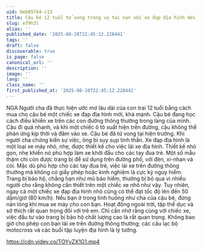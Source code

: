 ```yaml
---
uid: 0eb85f84-c13
title: Cậu bé 12 tuổi tử vong trong vụ tai nạn với xe đạp địa hình mới • GoreCenter
slug: ef9h3l
alias: ''
published_date: '2025-08-28T22:45:12.228441'
tags: ''
draft: false
discoverable: true
is_page: false
canonical_url: ''
description: ''
image: ''
lang: ''
class_name: ''
first_published_at: '2025-08-28T22:45:12.228441'
---
```


NGA Người cha đã thực hiện ước mơ lâu dài của con trai 12 tuổi bằng cách mua cho cậu bé một chiếc xe đạp địa hình mới, khá mạnh. Cậu bé đang học cách điều khiển xe trên các con đường thông thường trong làng của mình. Cậu đi quá nhanh, và khi một chiếc ô tô xuất hiện trên đường, cậu không thể phản ứng kịp thời và đâm vào xe. Cậu bé đã tử vong tại hiện trường. Khi người cha chứng kiến sự việc, ông bị suy sụp tinh thần. Xe đạp địa hình là một loại xe máy nhỏ, nhẹ, được thiết kế cho việc lái xe địa hình. Thiết kế nhỏ gọn, nhẹ khiến nó phù hợp làm xe khởi đầu cho các tay đua trẻ. Một số mẫu thậm chí còn được trang bị để sử dụng trên đường phố, với đèn, xi-nhan và còi. Mặc dù phù hợp cho các tay đua trẻ, việc lái xe trên đường thông thường mà không có giấy phép hoặc kinh nghiệm là cực kỳ nguy hiểm. Trang bị bảo hộ, chẳng hạn như mũ bảo hiểm, thường bị bỏ qua vì nhiều người cho rằng không cần thiết trên một chiếc xe nhỏ như vậy. Tuy nhiên, ngay cả một chiếc xe đạp địa hình nhỏ cũng có thể đạt tốc độ lên đến 50 dặm/giờ (80 km/h). Nếu bạn ở trong tình huống như cha của cậu bé, đừng nản lòng khi mua xe máy cho con bạn. Hoạt động ngoài trời, tập thể dục và sở thích rất quan trọng đối với trẻ em. Chỉ cần nhớ rằng cùng với chiếc xe, việc đầu tư vào trang bị bảo hộ chất lượng cao là rất quan trọng. Không bao giờ cho phép con bạn lái xe trên đường thông thường; các câu lạc bộ motocross và các buổi tập luyện địa hình là lý tưởng.

https://cdn.videy.co/TOYyZX1G1.mp4